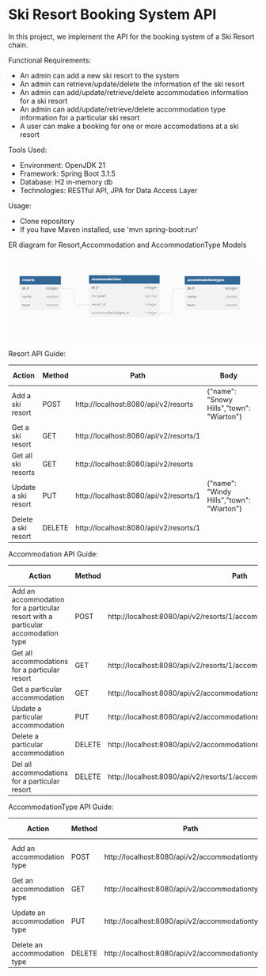 # Ski Resort Booking System API
 In this project, we implement the API for the booking system of a Ski Resort chain.
 
Functional Requirements:
* An admin can add a new ski resort to the system
* An admin can retrieve/update/delete the information of the ski resort
* An admin can add/update/retrieve/delete accommodation information for a  ski resort
* An admin can add/update/retrieve/delete accommodation type information for a particular ski resort
* A user can make a booking for one or more accomodations at a ski resort

Tools Used:
* Environment: OpenJDK 21
* Framework: Spring Boot 3.1.5
* Database: H2 in-memory db
* Technologies: RESTful API, JPA for Data Access Layer

Usage:
* Clone repository
* If you have Maven installed, use 'mvn spring-boot:run'

ER diagram for Resort,Accommodation and AccommodationType Models

![alt text](https://github.com/aemtenan/skiresort/blob/main/src/main/resources/static/ski-resort-er.png?raw=true)


Resort API Guide:

| Action              | Method | Path                                   | Body                                      | HTTP response |
|---------------------|--------|----------------------------------------|-------------------------------------------|---------------|
| Add a ski resort    | POST   | http://localhost:8080/api/v2/resorts   | {"name": "Snowy Hills","town": "Wiarton"} | 201           |
| Get a ski resort    | GET    | http://localhost:8080/api/v2/resorts/1 |                                           | 200           |
| Get all ski resorts | GET    | http://localhost:8080/api/v2/resorts   |                                           | 200           |
| Update a ski resort | PUT    | http://localhost:8080/api/v2/resorts/1 | {"name": "Windy Hills","town": "Wiarton"} | 200           |
| Delete a ski resort | DELETE | http://localhost:8080/api/v2/resorts/1 |                                           | 204           |

Accommodation API Guide:

| Action                                                                           | Method | Path                                                  | Body                  | HTTP response |
|----------------------------------------------------------------------------------|--------|-------------------------------------------------------|-----------------------|---------------|
| Add an accommodation for a particular resort with a particular accomodation type | POST   | http://localhost:8080/api/v2/resorts/1/accommodationtypes/1/accommodations| {"occupied": "false"} | 201           |
| Get all accommodations for a particular resort                                   | GET    | http://localhost:8080/api/v2/resorts/1/accommodations |                       | 200           |
| Get a particular accommodation                                                   | GET    | http://localhost:8080/api/v2/accommodations/1         |                       | 200           |
| Update a particular accommodation                                                | PUT    | http://localhost:8080/api/v2/accommodations/1         | {"occupied": "true"}  | 200           |
| Delete a particular accommodation                                                | DELETE | http://localhost:8080/api/v2/accommodations/1         |                       | 204           |
| Del all accommodations for a particular resort                                   | DELETE | http://localhost:8080/api/v2/resorts/1/accommodations |                       | 204           |

AccommodationType API Guide:

| Action                       | Method | Path                                              | Body                                        | HTTP response |
|------------------------------|--------|---------------------------------------------------|---------------------------------------------|---------------|
| Add an accommodation type    | POST   | http://localhost:8080/api/v2/accommodationtypes   | {"name": "cabin","rate": 100, "capacity":5} | 201           |
| Get an accommodation type    | GET    | http://localhost:8080/api/v2/accommodationtypes/1 |                                             | 200           |
| Update an accommodation type | PUT    | http://localhost:8080/api/v2/accommodationtypes/1 | {"name": "room","rate": 85, "capacity":2}   | 200           |
| Delete an accommodation type | DELETE | http://localhost:8080/api/v2/accommodationtypes/1 |                                             | 204           |